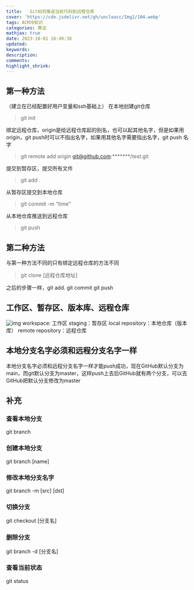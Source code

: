 ```yaml
---
title:   Git如何推送当前代码到远程仓库
cover: 'https://cdn.jsdelivr.net/gh/uncleacc/Img2/104.webp'
tags: ACM冷知识
categories: 算法
mathjax: true
date: 2023-10-01 16:49:38
updated: 
keywords: 
description: 
comments: 
highlight_shrink: 
---
```



## 第一种方法

（建立在已经配置好用户变量和ssh基础上） 在本地创建git仓库

>git init

绑定远程仓库，origin是给远程仓库起的别名，也可以起其他名字，但是如果用origin，git push时可以不指出名字，如果用其他名字需要指出名字，git push 名字

>git remote add origin git@github.com:*******/test.git

提交到暂存区，提交所有文件

>git add .

从暂存区提交到本地仓库

>git commit -m “time”

从本地仓库推送到远程仓库

>git push

## 第二种方法

与第一种方法不同的只有绑定远程仓库的方法不同

>git clone [远程仓库地址]

之后的步骤一样，git add. git commit git push

## 工作区、暂存区、版本库、远程仓库


![img](https://img-blog.csdnimg.cn/587813a177974bbcb166f2fa91cd3b39.png) workspace: 工作区 staging：暂存区 local repository：本地仓库（版本库） remote repository：远程仓库

## 本地分支名字必须和远程分支名字一样

本地分支名字必须和远程分支名字一样才能push成功，现在GitHub默认分支为main，而git默认分支为master，这样push上去后GitHub就有两个分支，可以去GitHub把默认分支修改为master

## 补充

### 查看本地分支

git branch

### 创建本地分支

git branch [name]

### 修改本地分支名字

git branch -m [src] [dst]

### 切换分支

git checkout [分支名]

### 删除分支

git branch -d [分支名]

### 查看当前状态

git status

